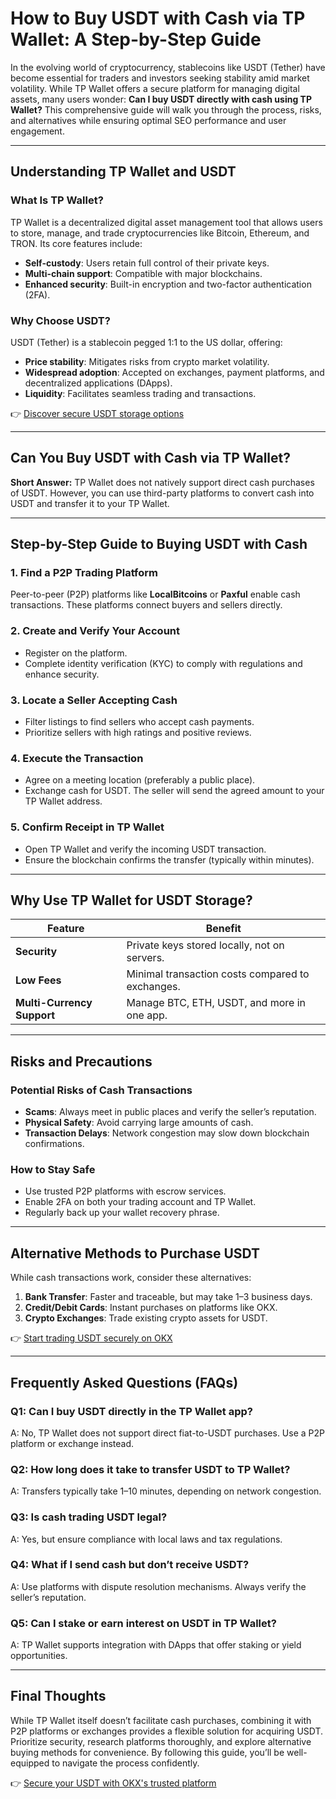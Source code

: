 # How to Buy USDT with Cash via TP Wallet: A Step-by-Step Guide

In the evolving world of cryptocurrency, stablecoins like USDT (Tether) have become essential for traders and investors seeking stability amid market volatility. While TP Wallet offers a secure platform for managing digital assets, many users wonder: **Can I buy USDT directly with cash using TP Wallet?** This comprehensive guide will walk you through the process, risks, and alternatives while ensuring optimal SEO performance and user engagement.

---

## Understanding TP Wallet and USDT

### What Is TP Wallet?
TP Wallet is a decentralized digital asset management tool that allows users to store, manage, and trade cryptocurrencies like Bitcoin, Ethereum, and TRON. Its core features include:
- **Self-custody**: Users retain full control of their private keys.
- **Multi-chain support**: Compatible with major blockchains.
- **Enhanced security**: Built-in encryption and two-factor authentication (2FA).

### Why Choose USDT?
USDT (Tether) is a stablecoin pegged 1:1 to the US dollar, offering:
- **Price stability**: Mitigates risks from crypto market volatility.
- **Widespread adoption**: Accepted on exchanges, payment platforms, and decentralized applications (DApps).
- **Liquidity**: Facilitates seamless trading and transactions.

👉 [Discover secure USDT storage options](https://bit.ly/okx-bonus)

---

## Can You Buy USDT with Cash via TP Wallet?

**Short Answer:** TP Wallet does not natively support direct cash purchases of USDT. However, you can use third-party platforms to convert cash into USDT and transfer it to your TP Wallet.

---

## Step-by-Step Guide to Buying USDT with Cash

### 1. Find a P2P Trading Platform
Peer-to-peer (P2P) platforms like **LocalBitcoins** or **Paxful** enable cash transactions. These platforms connect buyers and sellers directly.

### 2. Create and Verify Your Account
- Register on the platform.
- Complete identity verification (KYC) to comply with regulations and enhance security.

### 3. Locate a Seller Accepting Cash
- Filter listings to find sellers who accept cash payments.
- Prioritize sellers with high ratings and positive reviews.

### 4. Execute the Transaction
- Agree on a meeting location (preferably a public place).
- Exchange cash for USDT. The seller will send the agreed amount to your TP Wallet address.

### 5. Confirm Receipt in TP Wallet
- Open TP Wallet and verify the incoming USDT transaction.
- Ensure the blockchain confirms the transfer (typically within minutes).

---

## Why Use TP Wallet for USDT Storage?

| **Feature**          | **Benefit**                                  |
|-----------------------|----------------------------------------------|
| **Security**          | Private keys stored locally, not on servers. |
| **Low Fees**          | Minimal transaction costs compared to exchanges. |
| **Multi-Currency Support** | Manage BTC, ETH, USDT, and more in one app. |

---

## Risks and Precautions

### Potential Risks of Cash Transactions
- **Scams**: Always meet in public places and verify the seller’s reputation.
- **Physical Safety**: Avoid carrying large amounts of cash.
- **Transaction Delays**: Network congestion may slow down blockchain confirmations.

### How to Stay Safe
- Use trusted P2P platforms with escrow services.
- Enable 2FA on both your trading account and TP Wallet.
- Regularly back up your wallet recovery phrase.

---

## Alternative Methods to Purchase USDT

While cash transactions work, consider these alternatives:
1. **Bank Transfer**: Faster and traceable, but may take 1–3 business days.
2. **Credit/Debit Cards**: Instant purchases on platforms like OKX.
3. **Crypto Exchanges**: Trade existing crypto assets for USDT.

👉 [Start trading USDT securely on OKX](https://bit.ly/okx-bonus)

---

## Frequently Asked Questions (FAQs)

### **Q1: Can I buy USDT directly in the TP Wallet app?**  
A: No, TP Wallet does not support direct fiat-to-USDT purchases. Use a P2P platform or exchange instead.

### **Q2: How long does it take to transfer USDT to TP Wallet?**  
A: Transfers typically take 1–10 minutes, depending on network congestion.

### **Q3: Is cash trading USDT legal?**  
A: Yes, but ensure compliance with local laws and tax regulations.

### **Q4: What if I send cash but don’t receive USDT?**  
A: Use platforms with dispute resolution mechanisms. Always verify the seller’s reputation.

### **Q5: Can I stake or earn interest on USDT in TP Wallet?**  
A: TP Wallet supports integration with DApps that offer staking or yield opportunities.

---

## Final Thoughts

While TP Wallet itself doesn’t facilitate cash purchases, combining it with P2P platforms or exchanges provides a flexible solution for acquiring USDT. Prioritize security, research platforms thoroughly, and explore alternative buying methods for convenience. By following this guide, you’ll be well-equipped to navigate the process confidently.

👉 [Secure your USDT with OKX's trusted platform](https://bit.ly/okx-bonus)